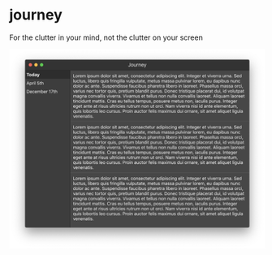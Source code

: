 # journey

For the clutter in your mind, not the clutter on your screen

![alt text](https://github.com/ianwoodfill/journey/blob/master/assets/s1.png?raw=true)
